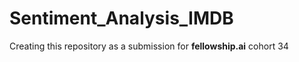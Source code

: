 # Sentiment_Analysis_IMDB
Creating this repository as a submission for **fellowship.ai** cohort 34 
